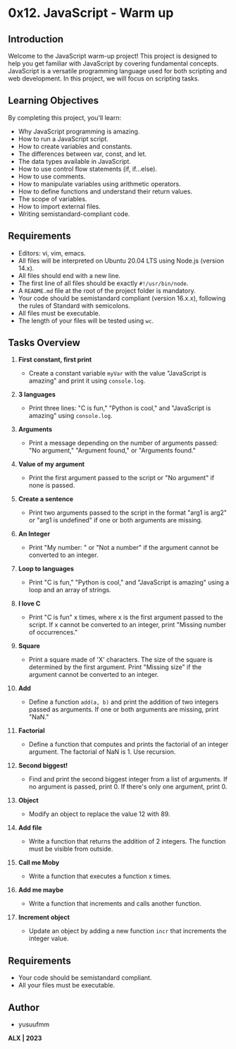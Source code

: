 # 0x12. JavaScript - Warm up

## Introduction
Welcome to the JavaScript warm-up project! This project is designed to help you get familiar with JavaScript by covering fundamental concepts. JavaScript is a versatile programming language used for both scripting and web development. In this project, we will focus on scripting tasks.

## Learning Objectives
By completing this project, you'll learn:

- Why JavaScript programming is amazing.
- How to run a JavaScript script.
- How to create variables and constants.
- The differences between var, const, and let.
- The data types available in JavaScript.
- How to use control flow statements (if, if...else).
- How to use comments.
- How to manipulate variables using arithmetic operators.
- How to define functions and understand their return values.
- The scope of variables.
- How to import external files.
- Writing semistandard-compliant code.

## Requirements
- Editors: vi, vim, emacs.
- All files will be interpreted on Ubuntu 20.04 LTS using Node.js (version 14.x).
- All files should end with a new line.
- The first line of all files should be exactly `#!/usr/bin/node`.
- A `README.md` file at the root of the project folder is mandatory.
- Your code should be semistandard compliant (version 16.x.x), following the rules of Standard with semicolons.
- All files must be executable.
- The length of your files will be tested using `wc`.

## Tasks Overview
1. **First constant, first print**
   - Create a constant variable `myVar` with the value "JavaScript is amazing" and print it using `console.log`.

2. **3 languages**
   - Print three lines: "C is fun," "Python is cool," and "JavaScript is amazing" using `console.log`.

3. **Arguments**
   - Print a message depending on the number of arguments passed: "No argument," "Argument found," or "Arguments found."

4. **Value of my argument**
   - Print the first argument passed to the script or "No argument" if none is passed.

5. **Create a sentence**
   - Print two arguments passed to the script in the format "arg1 is arg2" or "arg1 is undefined" if one or both arguments are missing.

6. **An Integer**
   - Print "My number: <argument converted to integer>" or "Not a number" if the argument cannot be converted to an integer.

7. **Loop to languages**
   - Print "C is fun," "Python is cool," and "JavaScript is amazing" using a loop and an array of strings.

8. **I love C**
   - Print "C is fun" x times, where x is the first argument passed to the script. If x cannot be converted to an integer, print "Missing number of occurrences."

9. **Square**
   - Print a square made of 'X' characters. The size of the square is determined by the first argument. Print "Missing size" if the argument cannot be converted to an integer.

10. **Add**
    - Define a function `add(a, b)` and print the addition of two integers passed as arguments. If one or both arguments are missing, print "NaN."

11. **Factorial**
    - Define a function that computes and prints the factorial of an integer argument. The factorial of NaN is 1. Use recursion.

12. **Second biggest!**
    - Find and print the second biggest integer from a list of arguments. If no argument is passed, print 0. If there's only one argument, print 0.

13. **Object**
    - Modify an object to replace the value 12 with 89.

14. **Add file**
    - Write a function that returns the addition of 2 integers. The function must be visible from outside.

15. **Call me Moby**
    - Write a function that executes a function x times.

16. **Add me maybe**
    - Write a function that increments and calls another function.

17. **Increment object**
    - Update an object by adding a new function `incr` that increments the integer value.

## Requirements
- Your code should be semistandard compliant.
- All your files must be executable.

## Author
- yusuufmm

**ALX | 2023**


